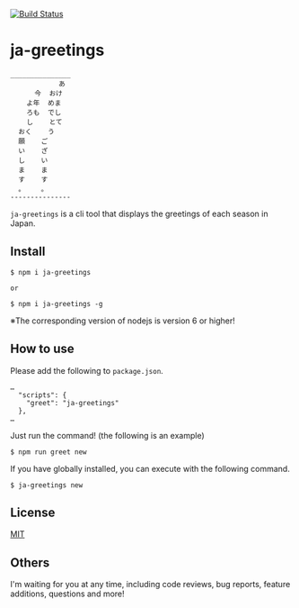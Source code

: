 [![Build Status](https://travis-ci.org/k-kuwahara/ja-greetings.svg?branch=master)](https://travis-ci.org/k-kuwahara/ja-greetings)

# ja-greetings

```
_______________
            あ
      今  おけ
    よ年  めま
    ろも  でし
    し    とて
  おく    う
  願    ご
  い    ざ
  し    い
  ま    ま
  す    す
  。    。
---------------
```

`ja-greetings` is a cli tool that displays the greetings of each season in Japan.


## Install
```
$ npm i ja-greetings

or

$ npm i ja-greetings -g
```
※The corresponding version of nodejs is version 6 or higher!


## How to use

Please add the following to `package.json`.
```
…
  "scripts": {
    "greet": "ja-greetings"
  },
…
```

Just run the command! (the following is an example)
```
$ npm run greet new
```

If you have globally installed, you can execute with the following command.

```
$ ja-greetings new
```


## License
[MIT](https://github.com/k-kuwahara/ja-greetings/blob/master/LICENSE)


## Others
I'm waiting for you at any time, including code reviews, bug reports, feature additions, questions and more!
